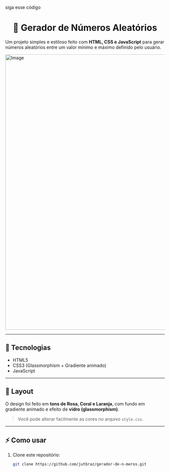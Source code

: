 siga esse código <h1 align="center"> 🎲 Gerador de Números Aleatórios </h1>

Um projeto simples e estiloso feito com **HTML, CSS e JavaScript** para gerar números aleatórios entre um valor mínimo e máximo definido pelo usuário.  

<img width="1920" height="868" alt="Image" src="https://github.com/user-attachments/assets/d30fa71c-5164-4dcd-a27a-d42fb4923aea" />

<br>

---

## 🚀 Tecnologias
- HTML5
- CSS3 (Glassmorphism + Gradiente animado)
- JavaScript

---

## 🎨 Layout
O design foi feito em **tons de Rosa, Coral e Laranja**, com fundo em gradiente animado e efeito de **vidro (glassmorphism)**.  

> Você pode alterar facilmente as cores no arquivo `style.css`.

---

## ⚡ Como usar
1. Clone este repositório:
   ```bash
   git clone https://github.com/jutbraz/gerador-de-n-meros.git
